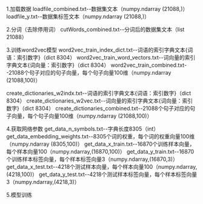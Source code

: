 1.加载数据
loadfile_combined.txt--数据集文本（numpy.ndarray (21088,)）
loadfile_y.txt--数据集标签文本（numpy.ndarray (21088,)）

2.分词（去除停用词）
cutWords_combined.txt--分词后的数据集文本（list 21088）

3.训练word2vec模型
word2vec_train_index_dict.txt--词语的索引字典文本{词语：索引数字}（dict 8304）
word2vec_train_word_vectors.txt--词向量的索引字典文本{词向量：索引数字}（dict 8304）
word2vec_train_combined.txt--21088个句子对应的句子向量，每个句子向量100维（numpy.ndarray (21088,100)）

create_dictionaries_w2indx.txt--词语的索引字典文本{词语：索引数字}（dict 8304）
create_dictionaries_w2vec.txt--词向量的索引字典文本{词向量：索引数字}（dict 8304）
create_dictionaries_combined.txt--21088个句子对应的句子向量，每个句子向量100维（numpy.ndarray (21088,100)）

4.获取网络参数
get_data_n_symbols.txt--字典长度8305（int）
get_data_embedding_weights.txt--8305个词的权重，每个词的权重向量100维（numpy.ndarray (8305,100)）
get_data_x_train.txt--16870个训练样本向量，每个样本向量100（numpy.ndarray,(16870,100)）
get_data_y_train.txt--16870个训练样本标签向量，每个样本标签向量3（numpy.ndarray,(16870,3)）
get_data_x_test.txt--4218个测试样本向量，每个样本向量100（numpy.ndarray,(4218,100)）
get_data_y_test.txt--4218个测试样本标签向量，每个样本标签向量3（numpy.ndarray,(4218,3)）

5.模型训练